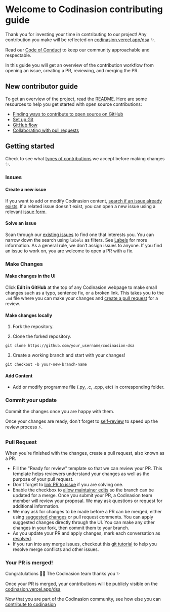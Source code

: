 # Welcome to Codinasion contributing guide

Thank you for investing your time in contributing to our project! Any contribution you make will be reflected on [codinasion.vercel.app/dsa](https://codinasion.vercel.app/dsa/) :sparkles:.

Read our [Code of Conduct](./CODE_OF_CONDUCT.md) to keep our community approachable and respectable.

In this guide you will get an overview of the contribution workflow from opening an issue, creating a PR, reviewing, and merging the PR.

## New contributor guide

To get an overview of the project, read the [README](README.md). Here are some resources to help you get started with open source contributions:

- [Finding ways to contribute to open source on GitHub](https://docs.github.com/en/get-started/exploring-projects-on-github/finding-ways-to-contribute-to-open-source-on-github)
- [Set up Git](https://docs.github.com/en/get-started/quickstart/set-up-git)
- [GitHub flow](https://docs.github.com/en/get-started/quickstart/github-flow)
- [Collaborating with pull requests](https://docs.github.com/en/github/collaborating-with-pull-requests)

## Getting started

Check to see what [types of contributions](/contributing/types-of-contributions.md) we accept before making changes :sparkles:.

### Issues

#### Create a new issue

If you want to add or modify Codinasion content, [search if an issue already exists](https://github.com/codinasion/codinasion-dsa/issues). If a related issue doesn't exist, you can open a new issue using a relevant [issue form](https://github.com/codinasion/codinasion-dsa/issues/new/choose).

#### Solve an issue

Scan through our [existing issues](https://github.com/search?q=is:open+user:codinasion&type=Issues) to find one that interests you. You can narrow down the search using `labels` as filters. See [Labels](https://github.com/codinasion/codinasion/blob/master/contributing/how-to-use-labels.md) for more information. As a general rule, we don’t assign issues to anyone. If you find an issue to work on, you are welcome to open a PR with a fix.

### Make Changes

#### Make changes in the UI

Click **Edit in GitHub** at the top of any Codinasion webpage to make small changes such as a typo, sentence fix, or a broken link. This takes you to the `.md` file where you can make your changes and [create a pull request](#pull-request) for a review.

#### Make changes locally

1. Fork the repository.

2. Clone the forked repository.

  ```
  git clone https://github.com/your_username/codinasion-dsa
  ```

3. Create a working branch and start with your changes!

  ```
  git checkout -b your-new-branch-name
  ```

#### Add Content

- Add or modify programme file (.py, .c, .cpp, etc) in corresponding folder.

### Commit your update

Commit the changes once you are happy with them.

Once your changes are ready, don't forget to [self-review](https://github.com/codinasion/codinasion/blob/master/contributing/self-review.md) to speed up the review process :zap:.

### Pull Request

When you're finished with the changes, create a pull request, also known as a PR.

- Fill the "Ready for review" template so that we can review your PR. This template helps reviewers understand your changes as well as the purpose of your pull request.
- Don't forget to [link PR to issue](https://docs.github.com/en/issues/tracking-your-work-with-issues/linking-a-pull-request-to-an-issue) if you are solving one.
- Enable the checkbox to [allow maintainer edits](https://docs.github.com/en/github/collaborating-with-issues-and-pull-requests/allowing-changes-to-a-pull-request-branch-created-from-a-fork) so the branch can be updated for a merge.
  Once you submit your PR, a Codinasion team member will review your proposal. We may ask questions or request for additional information.
- We may ask for changes to be made before a PR can be merged, either using [suggested changes](https://docs.github.com/en/github/collaborating-with-issues-and-pull-requests/incorporating-feedback-in-your-pull-request) or pull request comments. You can apply suggested changes directly through the UI. You can make any other changes in your fork, then commit them to your branch.
- As you update your PR and apply changes, mark each conversation as [resolved](https://docs.github.com/en/github/collaborating-with-issues-and-pull-requests/commenting-on-a-pull-request#resolving-conversations).
- If you run into any merge issues, checkout this [git tutorial](https://lab.github.com/githubtraining/managing-merge-conflicts) to help you resolve merge conflicts and other issues.

### Your PR is merged!

Congratulations :tada::tada: The Codinasion team thanks you :sparkles:

Once your PR is merged, your contributions will be publicly visible on the [codinasion.vercel.app/dsa](https://codinasion.vercel.app/dsa/)

Now that you are part of the Codinasion community, see how else you can [contribute to codinasion](/contributing/types-of-contributions.md)
